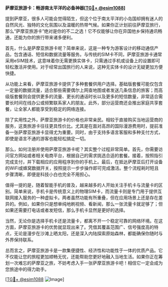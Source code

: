 **萨摩亚旅游卡：畅游南太平洋的必备神器[[TG💪+ @esim1088](https://t.me/s/esim1088)]**

提到萨摩亚，很多人可能会觉得陌生，但这个位于南太平洋的小岛国却拥有迷人的自然风光、独特的文化氛围以及温暖的热带气候。如果你正计划前往萨摩亚旅行，那么“萨摩亚旅游卡”绝对是你的不二之选！它不仅能够让你在异国他乡保持通讯畅通，还能为你的旅行带来诸多便利。

首先，什么是萨摩亚旅游卡呢？简单来说，这是一种专为游客设计的移动通信产品，包含通话、短信和数据流量等服务。与传统的SIM卡不同，萨摩亚旅游卡通常采用eSIM技术，这意味着你无需更换实体卡，只需通过手机或设备上的设置即可轻松激活并使用。对于经常出国旅行的人来说，这种无实体卡的设计无疑更加方便快捷。

从功能上来看，萨摩亚旅游卡提供了多种套餐供用户选择。基础版套餐可能仅包含一定量的数据流量，适合那些需要偶尔上网查地图或者发送几条信息的旅客；而高级版套餐则会提供更多的流量、更长的通话时长以及更多的短信数量，非常适合需要长时间在线办公或频繁联系家人的朋友。此外，部分运营商还会推出家庭共享套餐，让全家人都能享受到稳定的网络连接。

除了实用性之外，萨摩亚旅游卡的价格也非常亲民。相较于直接购买当地运营商的服务，这类旅游卡往往更具性价比。尤其是在面对高昂的国际漫游费用时，提前准备一张萨摩亚旅游卡显得尤为重要。同时，由于支持多语言客服和多种支付方式，即使是语言不通的游客也能轻松搞定一切。

那么，如何注册并使用萨摩亚旅游卡呢？其实整个过程非常简单。首先，你需要访问官方网站或者相关电商平台，根据自己的需求挑选合适的套餐。接着，按照指引完成支付，并下载相应的应用程序到你的手机上。最后，在抵达萨摩亚后打开设备的WiFi或蜂窝数据开关，按照提示一步步操作即可完成激活。整个流程耗时短且步骤清晰，即便是科技小白也完全不用担心。

值得一提的是，随着智能手机的普及，越来越多的人开始关注手机卡与流量卡的区别。简单来说，手机卡是传统意义上的物理SIM卡，而流量卡则是专门用于提供互联网接入服务的一种虚拟卡。两者虽然功能有所重叠，但在应用场景上还是存在差异的。例如，如果你只是想单纯地刷视频、看新闻，那么一张流量卡就足够了；但如果还需要打电话或者发短信，那么手机卡显然是更好的选择。

当然，无论你是选择手机卡还是流量卡，都离不开一个稳定可靠的网络环境。在这方面，萨摩亚旅游卡的优势就显现出来了。凭借其覆盖范围广、信号强度高的特点，无论是漫步在沙滩上晒太阳，还是深入内陆探索原始森林，都能确保你随时与外界保持联系。

总而言之，萨摩亚旅游卡是一款集便捷性、经济性和功能性于一体的优质产品。它不仅能让您的旅程更加顺畅无忧，还能帮助您更好地融入当地生活。如果你正在筹划一次难忘的萨摩亚之旅，不妨考虑入手一张萨摩亚旅游卡吧！相信它一定会成为您旅途中的得力助手。

[[TG💪+ @esim1088](https://t.me/s/esim1088) ![Image](https://i.postimg.cc/4NQfJmqS/Snipaste-2025-05-13-00-14-12.png)]